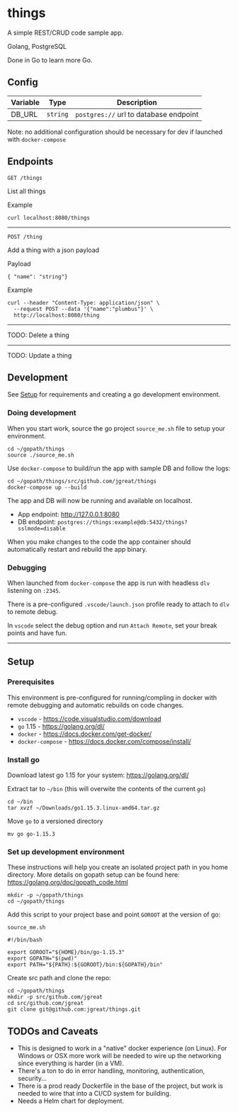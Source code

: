 # things

A simple REST/CRUD code sample app.

Golang, PostgreSQL

Done in Go to learn more Go.

## Config

| Variable | Type | Description |
| --- | --- | --- |
| DB_URL | `string` | `postgres://` url to database endpoint |

Note: no additional configuration should be necessary for dev if launched with `docker-compose`

## Endpoints

`GET /things`

List all things

Example

```
curl localhost:8080/things
```
---

`POST /thing`

Add a thing with a json payload

Payload

```
{ "name": "string"}
```

Example

```
curl --header "Content-Type: application/json" \
  --request POST --data '{"name":"plumbus"}' \   
  http://localhost:8080/thing
```

---

TODO: Delete a thing

---

TODO: Update a thing

## Development

See [Setup](#setup) for requirements and creating a go development environment.

### Doing development

When you start work, source the go project `source_me.sh` file to setup your environment.

```
cd ~/gopath/things
source ./source_me.sh
```

Use `docker-compose` to build/run the app with sample DB and follow the logs:

```
cd ~/gopath/things/src/github.com/jgreat/things
docker-compose up --build
```

The app and DB will now be running and available on localhost.

* App endpoint: http://127.0.0.1:8080
* DB endpoint: `postgres://things:example@db:5432/things?sslmode=disable`

When you make changes to the code the app container should automatically restart and rebuild the app binary.

### Debugging

When launched from `docker-compose` the app is run with headless `dlv` listening on `:2345`. 

There is a pre-configured `.vscode/launch.json` profile ready to attach to `dlv` to remote debug.

In `vscode` select the debug option and run `Attach Remote`, set your break points and have fun.

---

## Setup

### Prerequisites

This environment is pre-configured for running/compling in docker with remote debugging and automatic rebuilds on code changes.

- `vscode` - https://code.visualstudio.com/download
- `go` 1.15 - https://golang.org/dl/
- `docker` - https://docs.docker.com/get-docker/
- `docker-compose` - https://docs.docker.com/compose/install/

### Install go

Download latest go 1.15 for your system: https://golang.org/dl/

Extract tar to `~/bin` (this will overwite the contents of the current `go`)

```
cd ~/bin
tar xvzf ~/Downloads/go1.15.3.linux-amd64.tar.gz
```

Move `go` to a versioned directory

```
mv go go-1.15.3
```

### Set up development environment

These instructions will help you create an isolated project path in you home directory.  More details on gopath setup can be found here: https://golang.org/doc/gopath_code.html

```
mkdir -p ~/gopath/things
cd ~/gopath/things
```

Add this script to your project base and point `GOROOT` at the version of go:

`source_me.sh`

```
#!/bin/bash

export GOROOT="${HOME}/bin/go-1.15.3"
export GOPATH="$(pwd)"
export PATH="${PATH}:${GOROOT}/bin:${GOPATH}/bin"
```

Create src path and clone the repo:

```
cd ~/gopath/things
mkdir -p src/github.com/jgreat
cd src/github.com/jgreat
git clone git@github.com:jgreat/things.git
```

## TODOs and Caveats

- This is designed to work in a "native" docker experience (on Linux).  For Windows or OSX more work will be needed to wire up the networking since everything is harder (in a VM).
- There's a ton to do in error handling, monitoring, authentication, security... 
- There is a prod ready Dockerfile in the base of the project, but work is needed to wire that into a CI/CD system for building.
- Needs a Helm chart for deployment.
